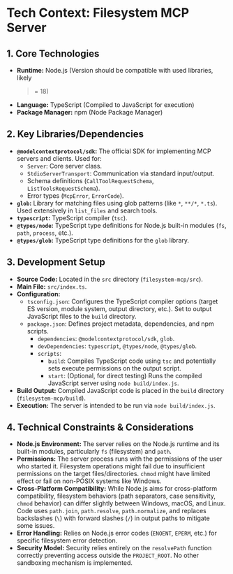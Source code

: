 # Tech Context: Filesystem MCP Server

## 1. Core Technologies

- **Runtime:** Node.js (Version should be compatible with used libraries, likely
  >= 18)
- **Language:** TypeScript (Compiled to JavaScript for execution)
- **Package Manager:** npm (Node Package Manager)

## 2. Key Libraries/Dependencies

- **`@modelcontextprotocol/sdk`:** The official SDK for implementing MCP servers
  and clients. Used for:
  - `Server`: Core server class.
  - `StdioServerTransport`: Communication via standard input/output.
  - Schema definitions (`CallToolRequestSchema`, `ListToolsRequestSchema`).
  - Error types (`McpError`, `ErrorCode`).
- **`glob`:** Library for matching files using glob patterns (like `*`, `**/*`,
  `*.ts`). Used extensively in `list_files` and search tools.
- **`typescript`:** TypeScript compiler (`tsc`).
- **`@types/node`:** TypeScript type definitions for Node.js built-in modules
  (`fs`, `path`, `process`, etc.).
- **`@types/glob`:** TypeScript type definitions for the `glob` library.

## 3. Development Setup

- **Source Code:** Located in the `src` directory (`filesystem-mcp/src`).
- **Main File:** `src/index.ts`.
- **Configuration:**
  - `tsconfig.json`: Configures the TypeScript compiler options (target ES
    version, module system, output directory, etc.). Set to output JavaScript
    files to the `build` directory.
  - `package.json`: Defines project metadata, dependencies, and npm scripts.
    - `dependencies`: `@modelcontextprotocol/sdk`, `glob`.
    - `devDependencies`: `typescript`, `@types/node`, `@types/glob`.
    - `scripts`:
      - `build`: Compiles TypeScript code using `tsc` and potentially sets
        execute permissions on the output script.
      - `start`: (Optional, for direct testing) Runs the compiled JavaScript
        server using `node build/index.js`.
- **Build Output:** Compiled JavaScript code is placed in the `build` directory
  (`filesystem-mcp/build`).
- **Execution:** The server is intended to be run via `node build/index.js`.

## 4. Technical Constraints & Considerations

- **Node.js Environment:** The server relies on the Node.js runtime and its
  built-in modules, particularly `fs` (filesystem) and `path`.
- **Permissions:** The server process runs with the permissions of the user who
  started it. Filesystem operations might fail due to insufficient permissions
  on the target files/directories. `chmod` might have limited effect or fail on
  non-POSIX systems like Windows.
- **Cross-Platform Compatibility:** While Node.js aims for cross-platform
  compatibility, filesystem behaviors (path separators, case sensitivity,
  `chmod` behavior) can differ slightly between Windows, macOS, and Linux. Code
  uses `path.join`, `path.resolve`, `path.normalize`, and replaces backslashes
  (`\`) with forward slashes (`/`) in output paths to mitigate some issues.
- **Error Handling:** Relies on Node.js error codes (`ENOENT`, `EPERM`, etc.)
  for specific filesystem error detection.
- **Security Model:** Security relies entirely on the `resolvePath` function
  correctly preventing access outside the `PROJECT_ROOT`. No other sandboxing
  mechanism is implemented.
